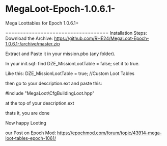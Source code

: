 # MegaLoot-Epoch-1.0.6.1-
Mega Loottables for Epoch 1.0.6.1+

===================================
Installation Steps:
Download the Archive: https://github.com/RHE24/MegaLoot-Epoch-1.0.6.1-/archive/master.zip

Extract and Paste it in your mission.pbo (any folder).

In your init.sqf: find DZE_MissionLootTable = false;
set it to true.

Like this:
DZE_MissionLootTable = true; //Custom Loot Tables

then go to your description.ext and paste this:

#include "MegaLoot\CfgBuildingLoot.hpp"

at the top of your description.ext

thats it, you are done

Now happy Looting

our Post on Epoch Mod: https://epochmod.com/forum/topic/43914-mega-loot-tables-epoch-1061/
